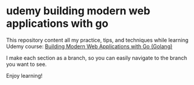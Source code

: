 # udemy building modern web applications with go

This repository content all my practice, tips, and techniques while learning Udemy course: [Building Modern Web Applications with Go (Golang)](https://www.udemy.com/course/building-modern-web-applications-with-go/)

I make each section as a branch, so you can easily navigate to the branch you want to see.

Enjoy learning!
